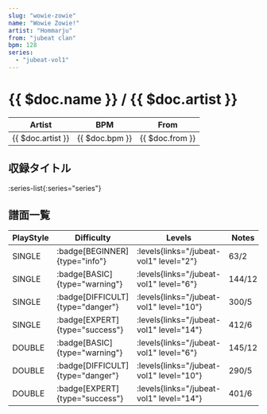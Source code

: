 ```yaml
---
slug: "wowie-zowie"
name: "Wowie Zowie!"
artist: "Hommarju"
from: "jubeat clan"
bpm: 128
series:
  - "jubeat-vol1"
---
```


# {{ $doc.name }} / {{ $doc.artist }}

|Artist|BPM|From|
|------|---|----|
|{{ $doc.artist }}|{{ $doc.bpm }}|{{ $doc.from }}|

## 収録タイトル

:series-list{:series="series"}

## 譜面一覧

|PlayStyle|Difficulty|Levels|Notes|Movie|
|---------|----------|------|-----|-----|
|SINGLE| :badge[BEGINNER]{type="info"}| :levels{links="/jubeat-vol1" level="2"}|63/2||
|SINGLE| :badge[BASIC]{type="warning"}| :levels{links="/jubeat-vol1" level="6"}|144/12||
|SINGLE| :badge[DIFFICULT]{type="danger"}| :levels{links="/jubeat-vol1" level="10"}|300/5||
|SINGLE| :badge[EXPERT]{type="success"}| :levels{links="/jubeat-vol1" level="14"}|412/6||
|DOUBLE| :badge[BASIC]{type="warning"}| :levels{links="/jubeat-vol1" level="6"}|145/12||
|DOUBLE| :badge[DIFFICULT]{type="danger"}| :levels{links="/jubeat-vol1" level="10"}|290/5||
|DOUBLE| :badge[EXPERT]{type="success"}| :levels{links="/jubeat-vol1" level="14"}|401/6||
